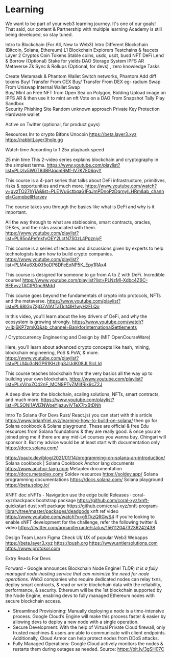 # Learning

We want to be part of your web3 learning journey. It's one of our goals! That said, our content & Partnership with multiple learning Academy is still being developed, so stay tuned.


Intro to Blockchain (For All, New to Web3)
Intro
Different Blockchain (Bitcoin, Solana, Ethereum) L1
Blockchain Explorers
Testchains & faucets
Layer 2 
Cryptos
Coin 
Tokens
Stable coins, usdc, usdt, busd 
NFT
DeFi
Lend & Borrow (Optional)
Stake for yields 
DAO
Storage System
  IPFS 
  AR
Metaverse
Zk Sync & Rollups (Optional, for devs) , zero knowledge
Tasks

Create Metamask & Phantom Wallet
Switch networks, Phantom Add diff tokens 
Buy/ Transfer From CEX 
Buy/ Transfer From DEX  eg- radium 
Swap From 
   Uniswap
   Internal Wallet Swap  
Buy/ Mint an Free NFT from Open Sea on Polygon, Bidding
Upload image on 
  IPFS 
  AR & then use it to mint an nft
Vote on a DAO From 
    Snapshot 
    Tally
Play Sandbox  
Security
  Phishing Site
  Random unknown approach
  Private Key Protection
     Hardware wallet
   
Active on Twitter (optional, for product guys)

Resources
Inr to crypto 
  Bitbns 
  Unocoin
https://beta.layer3.xyz
https://rabbitLayer3hole.gg




Watch time According to 1.25x playback speed

25 min time 
This 2-video series explains blockchain and cryptography in the simplest terms.
https://www.youtube.com/playlist?list=PLlzIv5W0T83BPJqonIRMf-lV7K7E06qyY

This course is a 4-part series that talks about DeFi infrastructure, primitives, risks & opportunities and much more.
https://www.youtube.com/watch?v=gvzTO27hYjA&list=PLE1Vu6ctbqa61FqJmPDnoPzDqrnyILHRm&ab_channel=CampbellHarvey

The course takes you through the basics like what is DeFi and why is it important. 

All the way through to what are stablecoins, smart contracts, oracles, DEXes, and the risks associated with them.
https://www.youtube.com/playlist?list=PL95nAPefnkfyOEY2LctN7S0zL4PpzniyF

This course is a series of lectures and discussions given by experts to help technologists learn how to build crypto companies.
https://www.youtube.com/playlist?list=PLM4u6XbiXf5oDP6DFeEoNP5K_Epy1RAx4


This course is designed for someone to go from A to Z with DeFi. Incredible course!
https://www.youtube.com/playlist?list=PLNzMl-Xdbc4Z6C-BEEvvzTACtPGpc9Mdd

This course goes beyond the fundamentals of crypto into protocols, NFTs and the metaverse.
https://www.youtube.com/playlist?list=PL68lGg7SjGZA1AfTaTklt4IH1wyHzFLQo

In this video, you'll learn about the key drivers of DeFi, and why the ecosystem is growing strongly.
https://www.youtube.com/watch?v=lbj6KP7zmKQ&ab_channel=BankforInternationalSettlements


/ Cryptocurrency Engineering and Design by (MIT OpenCourseWare)

Here, you'll learn about advanced crypto concepts like hash, mining, blockchain engineering, PoS & PoW, & more.
https://www.youtube.com/playlist?list=PLUl4u3cNGP61KHzhg3JIJdK08JLSlcLId

This course teaches blockchain from the very basics all the way up to building your own blockchain.
https://www.youtube.com/playlist?list=PLxVihxZC42nF_MCN9PTvZMIifRjx9cZ2J

A deep dive into the blockchain, scaling solutions, NFTs, smart contracts, and much more.
https://www.youtube.com/playlist?list=PLSONl1AVlZNWoeYjazuvIVTeX7rxBtDNh







Intro To Solana (For Devs Rust/ React.js)
you can start with this article https://www.brianfriel.xyz/learning-how-to-build-on-solana/ then go for Solana cookbook & Solana playground. These are official & free Edu resources from Solana foundations & they are really good. & once you are joined ping me if there are any mid-Lvl courses you wanna buy, Chingari will sponsor it. But my advice would be at least start with documentation only https://docs.solana.com/

https://paulx.dev/blog/2021/01/14/programming-on-solana-an-introduction/
Solana cookbook | Solana Cookbook
Anchor lang documents https://www.anchor-lang.com
Metaplex documentation https://docs.metaplex.com/
Soldev resources https://soldev.app/
Solana programming documentations https://docs.solana.com/
Solana playground https://beta.solpg.io/
 


XNFT
doc xNFTs - Navigation
use the edge build Releases · coral-xyz/backpack
bootstrap package https://github.com/coral-xyz/xnft-quickstart
dust xnft package https://github.com/coral-xyz/xnft-program-library/tree/master/packages/deadgods
xnft ref video https://www.youtube.com/watch?v=g5TkzQRGwS4
If you’re looking to enable xNFT development for the challenge, refer the following twitter & video 
https://twitter.com/armaniferrante/status/1561120473236242438




Design Team
Learn Figma
Check UI/ UX of popular Web3 Webapps
https://beta.layer3.xyz
https://push.org
https://www.antiersolutions.com
https://www.protokol.com






Extry Reads For Devs

Forward - Google announces Blockchain Node Engine!
_TLDR; It is a fully managed node-hosting service that can minimize the need for node operations._
Web3 companies who require dedicated nodes can relay txns, deploy smart contracts, & read or write blockchain data with the reliability, performance, & security.
Ethereum will be the 1st blockchain supported by the Node Engine, enabling devs to fully managed Ethereum nodes with secure blockchain access.
- Streamlined Provisioning: Manually deploying a node is a time-intensive process. Google Cloud’s Engine will make this process faster & easier by allowing devs to deploy a new node with a single operation.
- Secure Development: With the help of Virtual Private Cloud firewall, only trusted machines & users are able to communicate with client endpoints. Additionally, Cloud Armor can help protect nodes from DDoS attacks.
- Fully Managed Operations: Google Cloud actively monitors the nodes & restarts them during outages as needed.
Source: https://bit.ly/3gSH07C
